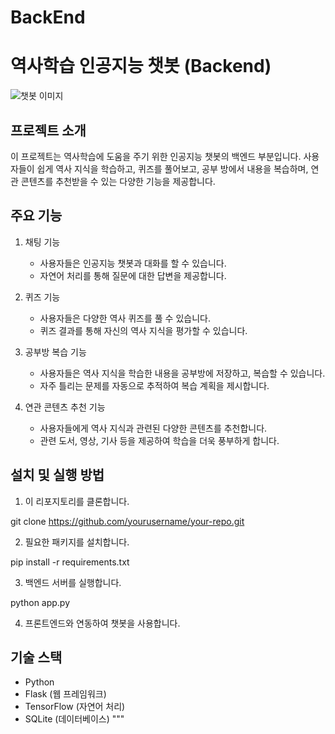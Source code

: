 # BackEnd

# 역사학습 인공지능 챗봇 (Backend)

![챗봇 이미지](챗봇이미지.jpg)

## 프로젝트 소개
이 프로젝트는 역사학습에 도움을 주기 위한 인공지능 챗봇의 백엔드 부분입니다. 사용자들이 쉽게 역사 지식을 학습하고, 퀴즈를 풀어보고, 공부 방에서 내용을 복습하며, 연관 콘텐츠를 추천받을 수 있는 다양한 기능을 제공합니다.

## 주요 기능
1. 채팅 기능
   - 사용자들은 인공지능 챗봇과 대화를 할 수 있습니다.
   - 자연어 처리를 통해 질문에 대한 답변을 제공합니다.

2. 퀴즈 기능
   - 사용자들은 다양한 역사 퀴즈를 풀 수 있습니다.
   - 퀴즈 결과를 통해 자신의 역사 지식을 평가할 수 있습니다.

3. 공부방 복습 기능
   - 사용자들은 역사 지식을 학습한 내용을 공부방에 저장하고, 복습할 수 있습니다.
   - 자주 틀리는 문제를 자동으로 추적하여 복습 계획을 제시합니다.

4. 연관 콘텐츠 추천 기능
   - 사용자들에게 역사 지식과 관련된 다양한 콘텐츠를 추천합니다.
   - 관련 도서, 영상, 기사 등을 제공하여 학습을 더욱 풍부하게 합니다.

## 설치 및 실행 방법
1. 이 리포지토리를 클론합니다.

git clone https://github.com/yourusername/your-repo.git


2. 필요한 패키지를 설치합니다.

pip install -r requirements.txt


3. 백엔드 서버를 실행합니다.

python app.py


4. 프론트엔드와 연동하여 챗봇을 사용합니다.

## 기술 스택
- Python
- Flask (웹 프레임워크)
- TensorFlow (자연어 처리)
- SQLite (데이터베이스)
"""
